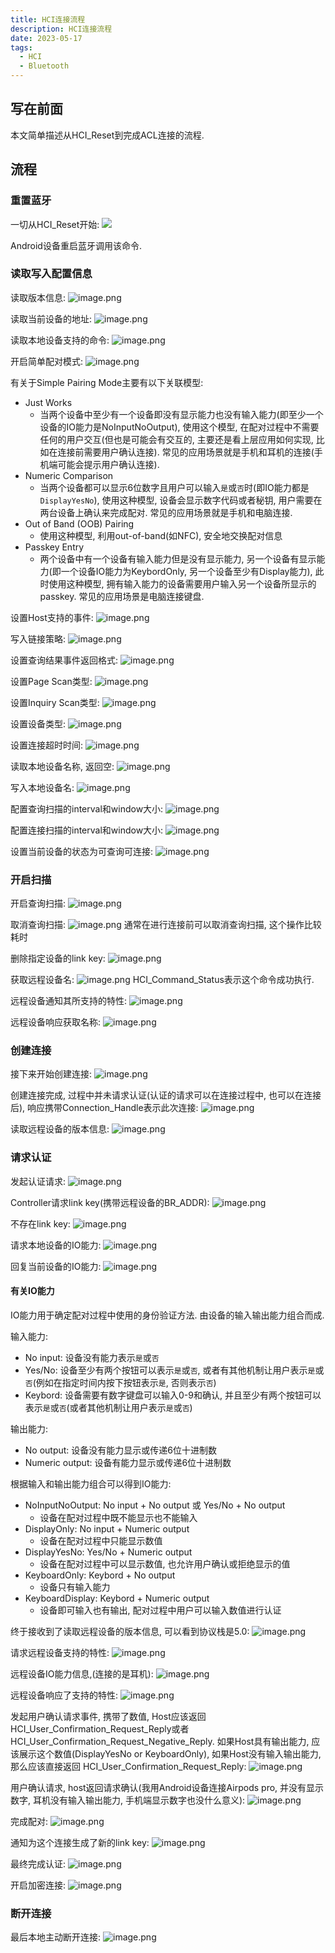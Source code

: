 ```yaml
---
title: HCI连接流程
description: HCI连接流程
date: 2023-05-17
tags:
  - HCI
  - Bluetooth
---
```


## 写在前面
本文简单描述从HCI_Reset到完成ACL连接的流程.

## 流程
### 重置蓝牙
一切从HCI_Reset开始:
![](https://cdn.jsdelivr.net/gh/zabbits/cdn@main/picgo/202305172350283.png)

Android设备重启蓝牙调用该命令.

### 读取写入配置信息
读取版本信息:
![image.png](https://cdn.jsdelivr.net/gh/zabbits/cdn@main/picgo/20230517235520.png)

读取当前设备的地址:
![image.png](https://cdn.jsdelivr.net/gh/zabbits/cdn@main/picgo/20230517235650.png)

读取本地设备支持的命令:
![image.png](https://cdn.jsdelivr.net/gh/zabbits/cdn@main/picgo/20230517235746.png)

开启简单配对模式:
![image.png](https://cdn.jsdelivr.net/gh/zabbits/cdn@main/picgo/20230518000315.png)

有关于Simple Pairing Mode主要有以下关联模型:
- Just Works
	- 当两个设备中至少有一个设备即没有显示能力也没有输入能力(即至少一个设备的IO能力是NoInputNoOutput), 使用这个模型, 在配对过程中不需要任何的用户交互(但也是可能会有交互的, 主要还是看上层应用如何实现, 比如在连接前需要用户确认连接). 常见的应用场景就是手机和耳机的连接(手机端可能会提示用户确认连接).
- Numeric Comparison
	- 当两个设备都可以显示6位数字且用户可以输入`是`或`否`时(即IO能力都是`DisplayYesNo`), 使用这种模型, 设备会显示数字代码或者秘钥, 用户需要在两台设备上确认来完成配对. 常见的应用场景就是手机和电脑连接.
- Out of Band (OOB) Pairing
	- 使用这种模型, 利用out-of-band(如NFC), 安全地交换配对信息
- Passkey Entry
	- 两个设备中有一个设备有输入能力但是没有显示能力, 另一个设备有显示能力(即一个设备IO能力为KeybordOnly, 另一个设备至少有Display能力), 此时使用这种模型, 拥有输入能力的设备需要用户输入另一个设备所显示的passkey. 常见的应用场景是电脑连接键盘.

设置Host支持的事件:
![image.png](https://cdn.jsdelivr.net/gh/zabbits/cdn@main/picgo/20230518000611.png)

写入链接策略:
![image.png](https://cdn.jsdelivr.net/gh/zabbits/cdn@main/picgo/20230518000718.png)

设置查询结果事件返回格式:
![image.png](https://cdn.jsdelivr.net/gh/zabbits/cdn@main/picgo/20230518000829.png)

设置Page Scan类型:
![image.png](https://cdn.jsdelivr.net/gh/zabbits/cdn@main/picgo/20230518000911.png)

设置Inquiry Scan类型:
![image.png](https://cdn.jsdelivr.net/gh/zabbits/cdn@main/picgo/20230518000948.png)

设置设备类型:
![image.png](https://cdn.jsdelivr.net/gh/zabbits/cdn@main/picgo/20230518001155.png)

设置连接超时时间:
![image.png](https://cdn.jsdelivr.net/gh/zabbits/cdn@main/picgo/20230518001225.png)

读取本地设备名称, 返回空:
![image.png](https://cdn.jsdelivr.net/gh/zabbits/cdn@main/picgo/20230518001306.png)

写入本地设备名:
![image.png](https://cdn.jsdelivr.net/gh/zabbits/cdn@main/picgo/20230518001352.png)

配置查询扫描的interval和window大小:
![image.png](https://cdn.jsdelivr.net/gh/zabbits/cdn@main/picgo/20230518001445.png)

配置连接扫描的interval和window大小:
![image.png](https://cdn.jsdelivr.net/gh/zabbits/cdn@main/picgo/20230518001537.png)

设置当前设备的状态为可查询可连接:
![image.png](https://cdn.jsdelivr.net/gh/zabbits/cdn@main/picgo/20230518001638.png)

### 开启扫描
开启查询扫描:
![image.png](https://cdn.jsdelivr.net/gh/zabbits/cdn@main/picgo/20230518001714.png)

取消查询扫描:
![image.png](https://cdn.jsdelivr.net/gh/zabbits/cdn@main/picgo/20230518001801.png)
通常在进行连接前可以取消查询扫描, 这个操作比较耗时

删除指定设备的link key:
![image.png](https://cdn.jsdelivr.net/gh/zabbits/cdn@main/picgo/20230518001948.png)

获取远程设备名:
![image.png](https://cdn.jsdelivr.net/gh/zabbits/cdn@main/picgo/20230518002056.png)
HCI_Command_Status表示这个命令成功执行.

远程设备通知其所支持的特性:
![image.png](https://cdn.jsdelivr.net/gh/zabbits/cdn@main/picgo/20230518002347.png)

远程设备响应获取名称:
![image.png](https://cdn.jsdelivr.net/gh/zabbits/cdn@main/picgo/20230518002428.png)

### 创建连接
接下来开始创建连接:
![image.png](https://cdn.jsdelivr.net/gh/zabbits/cdn@main/picgo/20230518002605.png)

创建连接完成, 过程中并未请求认证(认证的请求可以在连接过程中, 也可以在连接后), 响应携带Connection_Handle表示此次连接:
![image.png](https://cdn.jsdelivr.net/gh/zabbits/cdn@main/picgo/20230518002849.png)

读取远程设备的版本信息:
![image.png](https://cdn.jsdelivr.net/gh/zabbits/cdn@main/picgo/20230518002940.png)

### 请求认证
发起认证请求:
![image.png](https://cdn.jsdelivr.net/gh/zabbits/cdn@main/picgo/20230518003008.png)

Controller请求link key(携带远程设备的BR_ADDR):
![image.png](https://cdn.jsdelivr.net/gh/zabbits/cdn@main/picgo/20230518003053.png)

不存在link key:
![image.png](https://cdn.jsdelivr.net/gh/zabbits/cdn@main/picgo/20230518003202.png)

请求本地设备的IO能力:
![image.png](https://cdn.jsdelivr.net/gh/zabbits/cdn@main/picgo/20230518003321.png)

回复当前设备的IO能力:
![image.png](https://cdn.jsdelivr.net/gh/zabbits/cdn@main/picgo/20230518003457.png)

#### 有关IO能力
IO能力用于确定配对过程中使用的身份验证方法. 由设备的输入输出能力组合而成.

输入能力:
- No input: 设备没有能力表示`是`或`否`
- Yes/No: 设备至少有两个按钮可以表示`是`或`否`, 或者有其他机制让用户表示`是`或`否`(例如在指定时间内按下按钮表示`是`, 否则表示`否`)
- Keybord: 设备需要有数字键盘可以输入0-9和确认, 并且至少有两个按钮可以表示`是`或`否`(或者其他机制让用户表示`是`或`否`)

输出能力:
- No output: 设备没有能力显示或传递6位十进制数
- Numeric output:  设备有能力显示或传递6位十进制数

根据输入和输出能力组合可以得到IO能力:
- NoInputNoOutput: No input + No output 或 Yes/No + No output
	- 设备在配对过程中既不能显示也不能输入
- DisplayOnly: No input + Numeric output
	- 设备在配对过程中只能显示数值
- DisplayYesNo: Yes/No + Numeric output
	- 设备在配对过程中可以显示数值, 也允许用户确认或拒绝显示的值
- KeyboardOnly: Keybord + No output
	- 设备只有输入能力
- KeyboardDisplay: Keybord + Numeric output
	- 设备即可输入也有输出, 配对过程中用户可以输入数值进行认证

终于接收到了读取远程设备的版本信息, 可以看到协议栈是5.0:
![image.png](https://cdn.jsdelivr.net/gh/zabbits/cdn@main/picgo/20230518003618.png)

请求远程设备支持的特性:
![image.png](https://cdn.jsdelivr.net/gh/zabbits/cdn@main/picgo/20230518003732.png)

远程设备IO能力信息,(连接的是耳机):
![image.png](https://cdn.jsdelivr.net/gh/zabbits/cdn@main/picgo/20230518003824.png)

远程设备响应了支持的特性:
![image.png](https://cdn.jsdelivr.net/gh/zabbits/cdn@main/picgo/20230518003953.png)

发起用户确认请求事件, 携带了数值, Host应该返回HCI_User_Confirmation_Request_Reply或者 HCI_User_Confirmation_Request_Negative_Reply. 如果Host具有输出能力, 应该展示这个数值(DisplayYesNo or KeyboardOnly), 如果Host没有输入输出能力, 那么应该直接返回 HCI_User_Confirmation_Request_Reply:
![image.png](https://cdn.jsdelivr.net/gh/zabbits/cdn@main/picgo/20230518222143.png)

用户确认请求, host返回请求确认(我用Android设备连接Airpods pro, 并没有显示数字, 耳机没有输入输出能力, 手机端显示数字也没什么意义):
![image.png](https://cdn.jsdelivr.net/gh/zabbits/cdn@main/picgo/20230518222514.png)

完成配对:
![image.png](https://cdn.jsdelivr.net/gh/zabbits/cdn@main/picgo/20230518231642.png)

通知为这个连接生成了新的link key:
![image.png](https://cdn.jsdelivr.net/gh/zabbits/cdn@main/picgo/20230518231726.png)

最终完成认证:
![image.png](https://cdn.jsdelivr.net/gh/zabbits/cdn@main/picgo/20230518231757.png)

开启加密连接:
![image.png](https://cdn.jsdelivr.net/gh/zabbits/cdn@main/picgo/20230518232009.png)

### 断开连接
最后本地主动断开连接:
![image.png](https://cdn.jsdelivr.net/gh/zabbits/cdn@main/picgo/20230518232147.png)
